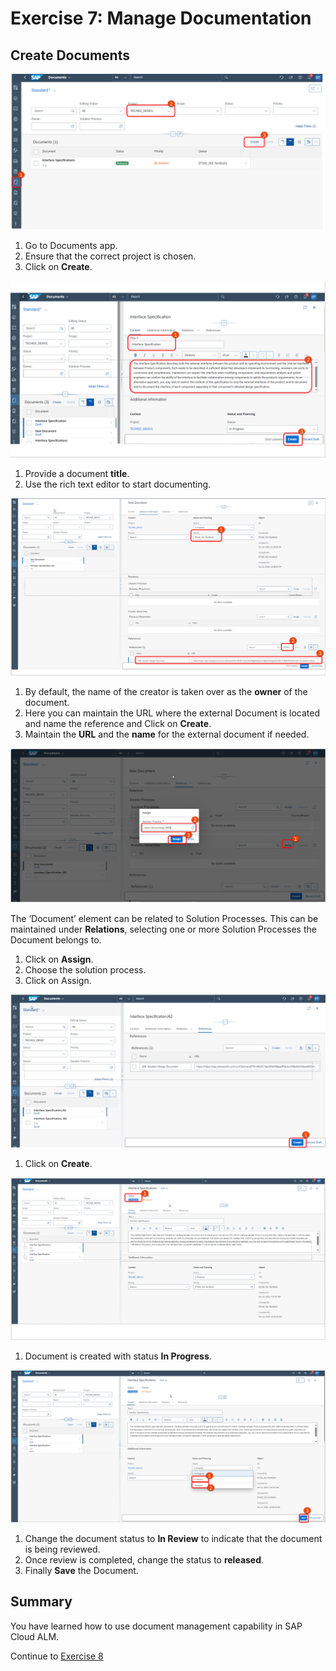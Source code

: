 # Exercise 7: Manage Documentation 

## Create Documents 

![](01.png)

1. Go to Documents app. 
2. Ensure that the correct project is chosen. 
3. Click on **Create**.


![](02.png)

1. Provide a document **title**. 
2. Use the rich text editor to start documenting. 


![](03.png)

1. By default, the name of the creator is taken over as the **owner** of the document.  
2. Here you can maintain the URL where the external Document is located and name the reference and Click on **Create**.
3. Maintain the **URL** and the **name** for the external document if needed.


![](04.png)

The ‘Document’ element can be related to Solution Processes. This can be maintained under **Relations**, selecting one or more Solution Processes the Document belongs to. 
1. Click on **Assign**. 
2. Choose the solution process.  
3. Click on Assign.


![](05.png)

1. Click on **Create**.


![](../06.png)

1. Document is created with status **In Progress**.

![](07.png)

1. Change the document status to **In Review** to indicate that the document is being reviewed. 
2. Once review is completed, change the status to **released**. 
3. Finally **Save** the Document. 

## Summary 

You have learned how to use document management capability in SAP Cloud ALM. 

Continue to [Exercise 8](../EX8/EXCERCISE_8.md)








